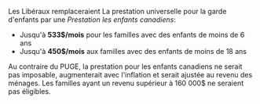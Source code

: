 Les Libéraux remplaceraient La prestation universelle pour la garde d'enfants par une _Prestation les enfants canadiens_:

- Jusqu'à **533$/mois** pour les familles avec des enfants de moins de 6 ans
- Jusqu'à **450$/mois** aux familles avec des enfants de moins de 18 ans

Au contraire du PUGE, la prestation pour les enfants canadiens ne serait pas imposable, augmenterait avec l'inflation et serait ajustée au revenu des ménages. Les familles ayant un revenu supérieur à 160 000$ ne seraient pas éligibles.

